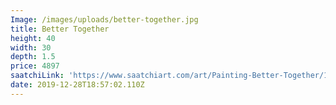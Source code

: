 ```yaml
---
Image: /images/uploads/better-together.jpg
title: Better Together
height: 40
width: 30
depth: 1.5
price: 4897
saatchiLink: 'https://www.saatchiart.com/art/Painting-Better-Together/189576/4350766/view'
date: 2019-12-28T18:57:02.110Z
---
```


